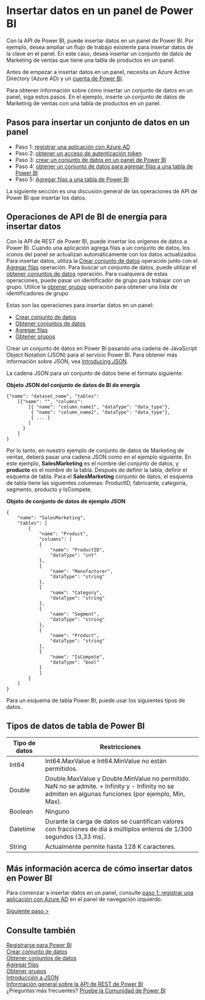 <properties
   pageTitle="Insertar datos en un panel"
   description="Insertar datos en un panel de Power BI"
   services="powerbi"
   documentationCenter=""
   authors="guyinacube"
   manager="mblythe"
   backup=""
   editor=""
   tags=""
   qualityFocus="monitoring"
   qualityDate="04/15/2016"/>

<tags
   ms.service="powerbi"
   ms.devlang="NA"
   ms.topic="article"
   ms.tgt_pltfrm="NA"
   ms.workload="powerbi"
   ms.date="08/23/2016"
   ms.author="asaxton"/>

# Insertar datos en un panel de Power BI

Con la API de Power BI, puede insertar datos en un panel de Power BI. Por ejemplo, desea ampliar un flujo de trabajo existente para insertar datos de la clave en el panel. En este caso, desea insertar un conjunto de datos de Marketing de ventas que tiene una tabla de productos en un panel.

Antes de empezar a insertar datos en un panel, necesita un Azure Active Directory (Azure AD) y un [cuenta de Power BI](powerbi-admin-free-with-custom-azure-directory.md).

Para obtener información sobre cómo insertar un conjunto de datos en un panel, siga estos pasos. En el ejemplo, inserte un conjunto de datos de Marketing de ventas con una tabla de productos en un panel.

## Pasos para insertar un conjunto de datos en un panel

- Paso 1: [registrar una aplicación con Azure AD](powerbi-developer-walkthrough-push-data-register-app-with-azure-ad.md)
- Paso 2: [obtener un acceso de autenticación token](powerbi-developer-walkthrough-push-data-get-token.md)
- Paso 3: [crear un conjunto de datos en un panel de Power BI](powerbi-developer-walkthrough-push-data-create-dataset.md)
- Paso 4: [obtener un conjunto de datos para agregar filas a una tabla de Power BI](powerbi-developer-walkthrough-push-data-get-datasets.md)
- Paso 5: [Agregar filas a una tabla de Power BI](powerbi-developer-walkthrough-push-data-add-rows.md)

La siguiente sección es una discusión general de las operaciones de API de Power BI que insertar los datos.

## Operaciones de API de BI de energía para insertar datos

Con la API de REST de Power BI, puede insertar los orígenes de datos a Power BI. Cuando una aplicación agrega filas a un conjunto de datos, los iconos del panel se actualizan automáticamente con los datos actualizados. Para insertar datos, utiliza la [Crear conjunto de datos](https://msdn.microsoft.com/library/mt203562.aspx) operación junto con el [Agregar filas](https://msdn.microsoft.com/library/mt203561.aspx) operación. Para buscar un conjunto de datos, puede utilizar el [obtener conjuntos de datos](https://msdn.microsoft.com/library/mt203567.aspx) operación. Para cualquiera de estas operaciones, puede pasar un identificador de grupo para trabajar con un grupo. Utilice la [obtener grupos](https://msdn.microsoft.com/library/mt243842.aspx) operación para obtener una lista de identificadores de grupo

Estas son las operaciones para insertar datos en un panel:

- [Crear conjunto de datos](https://msdn.microsoft.com/library/mt203562.aspx)
- [Obtener conjuntos de datos](https://msdn.microsoft.com/library/mt203567.aspx)
- [Agregar filas](https://msdn.microsoft.com/library/mt203561.aspx)
- [Obtener grupos](https://msdn.microsoft.com/library/mt243842.aspx)

Crear un conjunto de datos en Power BI pasando una cadena de JavaScript Object Notation (JSON) para el servicio Power BI. Para obtener más información sobre JSON, vea [Introducing JSON](http://json.org/).

La cadena JSON para un conjunto de datos tiene el formato siguiente:

**Objeto JSON del conjunto de datos de BI de energía**

    {"name": "dataset_name", "tables":
        [{"name": "", "columns":
            [{ "name": "column_name1", "dataType": "data_type"},
             { "name": "column_name2", "dataType": "data_type"},
             { ... }
            ]
          }
        ]
    }

Por lo tanto, en nuestro ejemplo de conjunto de datos de Marketing de ventas, deberá pasar una cadena JSON como en el ejemplo siguiente. En este ejemplo, **SalesMarketing** es el nombre del conjunto de datos, y **producto** es el nombre de la tabla. Después de definir la tabla, definir el esquema de tabla. Para el **SalesMarketing** conjunto de datos, el esquema de tabla tiene las siguientes columnas: ProductID, fabricante, categoría, segmento, producto y IsCompete.

**Objeto de conjunto de datos de ejemplo JSON**

    {
        "name": "SalesMarketing",
        "tables": [
            {
                "name": "Product",
                "columns": [
                {
                    "name": "ProductID",
                    "dataType": "int"
                },
                {
                    "name": "Manufacturer",
                    "dataType": "string"
                },
                {
                    "name": "Category",
                    "dataType": "string"
                },
                {
                    "name": "Segment",
                    "dataType": "string"
                },
                {
                    "name": "Product",
                    "dataType": "string"
                },
                {
                    "name": "IsCompete",
                    "dataType": "bool"
                }
                ]
            }
        ]
    }

Para un esquema de tabla Power BI, puede usar los siguientes tipos de datos.

## Tipos de datos de tabla de Power BI

|**Tipo de datos**|**Restricciones**
|---|---
|Int64|Int64.MaxValue e Int64.MinValue no están permitidos.
|Double|Double.MaxValue y Double.MinValue no permitido. NaN no se admite. + Infinity y - Infinity no se admiten en algunas funciones (por ejemplo, Min, Max).
|Boolean|Ninguno
|Datetime|Durante la carga de datos se cuantifican valores con fracciones de día a múltiplos enteros de 1/300 segundos (3,33 ms).
|String|Actualmente permite hasta 128 K caracteres.


## Más información acerca de cómo insertar datos en Power BI

Para comenzar a insertar datos en un panel, consulte [paso 1: registrar una aplicación con Azure AD](powerbi-developer-walkthrough-push-data-register-app-with-azure-ad.md) en el panel de navegación izquierdo.

[Siguiente paso >](powerbi-developer-walkthrough-push-data-register-app-with-azure-ad.md)

## Consulte también

[Registrarse para Power BI](powerbi-admin-free-with-custom-azure-directory.md)  
[Crear conjunto de datos](https://msdn.microsoft.com/library/mt203562.aspx)  
[Obtener conjuntos de datos](https://msdn.microsoft.com/library/mt203567.aspx)  
[Agregar filas](https://msdn.microsoft.com/library/mt203561.aspx)  
[Obtener grupos](https://msdn.microsoft.com/library/mt243842.aspx)  
[Introducción a JSON](http://json.org/)  
[Información general sobre la API de REST de Power BI](powerbi-developer-overview-of-power-bi-rest-api.md)  
¿Preguntas más frecuentes? [Pruebe la Comunidad de Power BI](http://community.powerbi.com/)
